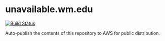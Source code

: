 unavailable.wm.edu
==================

[![Build Status](https://travis-ci.org/wm-edu/unavailable.wm.edu.svg?branch=master)](https://travis-ci.org/wm-edu/unavailable.wm.edu)

Auto-publish the contents of this repository to AWS for public distribution.
